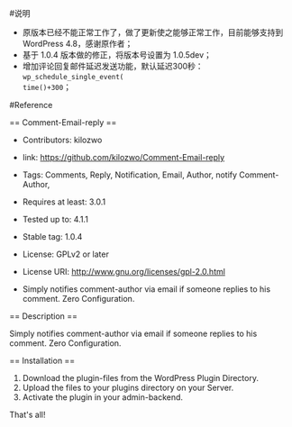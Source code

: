 #说明
* 原版本已经不能正常工作了，做了更新使之能够正常工作，目前能够支持到 WordPress 4.8，感谢原作者；
* 基于 1.0.4 版本做的修正，将版本号设置为 1.0.5dev；
* 增加评论回复邮件延迟发送功能，默认延迟300秒：<code>wp_schedule_single_event( time()+300</code>；

#Reference

== Comment-Email-reply == 
* Contributors: kilozwo
* link: https://github.com/kilozwo/Comment-Email-reply
* Tags: Comments, Reply, Notification, Email, Author, notify Comment-Author,
* Requires at least: 3.0.1
* Tested up to: 4.1.1
* Stable tag: 1.0.4
* License: GPLv2 or later
* License URI: http://www.gnu.org/licenses/gpl-2.0.html

* Simply notifies comment-author via email if someone replies to his comment. Zero Configuration.       

== Description ==

Simply notifies comment-author via email if someone replies to his comment. Zero Configuration.       


== Installation ==

1. Download the plugin-files from the WordPress Plugin Directory.
2. Upload the files to your plugins directory on your Server.
3. Activate the plugin in your admin-backend.

That's all!
